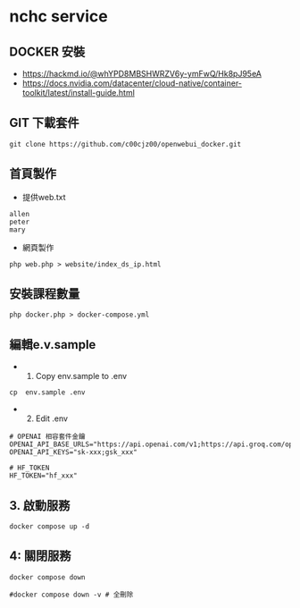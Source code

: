 # nchc service

## DOCKER 安裝
- https://hackmd.io/@whYPD8MBSHWRZV6y-ymFwQ/Hk8pJ95eA
- https://docs.nvidia.com/datacenter/cloud-native/container-toolkit/latest/install-guide.html


## GIT 下載套件
```
git clone https://github.com/c00cjz00/openwebui_docker.git
```

## 首頁製作
- 提供web.txt
```
allen
peter
mary
```
- 網頁製作
```
php web.php > website/index_ds_ip.html
```

## 安裝課程數量
```
php docker.php > docker-compose.yml
```


## 編輯e.v.sample
- 1. Copy env.sample to .env 
```
cp  env.sample .env 
```
- 2. Edit .env
```
# OPENAI 相容套件金鑰
OPENAI_API_BASE_URLS="https://api.openai.com/v1;https://api.groq.com/openai/v1"
OPENAI_API_KEYS="sk-xxx;gsk_xxx"

# HF_TOKEN
HF_TOKEN="hf_xxx"
```

## 3. 啟動服務
```
docker compose up -d 
```

## 4: 關閉服務
```
docker compose down 

#docker compose down -v # 全刪除
```

